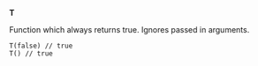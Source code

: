 **T**

Function which always returns true. Ignores passed in arguments.

    T(false) // true
    T() // true
